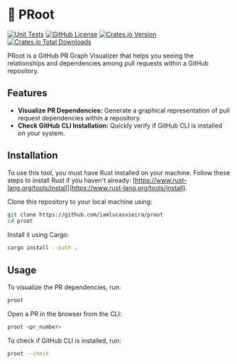 # 🌳 PRoot

[![Unit Tests](https://github.com/iamlucasvieira/proot/actions/workflows/rust.yml/badge.svg)](https://github.com/iamlucasvieira/proot/actions/workflows/rust.yml)
[![GitHub License](https://img.shields.io/github/license/iamlucasvieira/proot)](LICENSE)
[![Crates.io Version](https://img.shields.io/crates/v/proot)](https://crates.io/crates/proot)
[![Crates.io Total Downloads](https://img.shields.io/crates/d/proot)](https://crates.io/crates/proot)

PRoot is a GitHub PR Graph Visualizer that helps you seeing the relationships and dependencies among pull requests within a GitHub repository.

## Features

- **Visualize PR Dependencies:** Generate a graphical representation of pull request dependencies within a repository.
- **Check GitHub CLI Installation:** Quickly verify if GitHub CLI is installed on your system.

## Installation

To use this tool, you must have Rust installed on your machine. Follow these steps to install Rust if you haven't already: [https://www.rust-lang.org/tools/install](https://www.rust-lang.org/tools/install).

Clone this repository to your local machine using:

```bash
git clone https://github.com/iamlucasvieira/proot
cd proot
```

Install it using Cargo:

```bash
cargo install --path .
```

## Usage

To visualize the PR dependencies, run:

```bash
proot
```

Open a PR in the browser from the CLI:

```bash
proot <pr_number>
```

To check if GitHub CLI is installed, run:

```bash
proot --check
```

